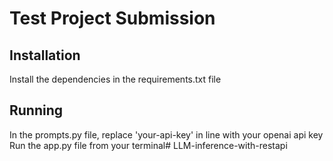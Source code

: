 # Test Project Submission

## Installation

Install the dependencies in the requirements.txt file

## Running

In the prompts.py file, replace 'your-api-key' in line with your openai api key
Run the app.py file from your terminal#   L L M - i n f e r e n c e - w i t h - r e s t a p i 
 
 